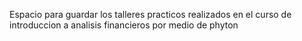 Espacio para guardar los talleres practicos realizados en el curso de introduccion a analisis financieros por medio de phyton
